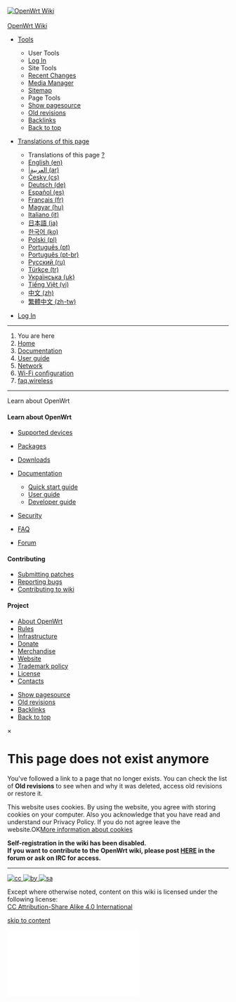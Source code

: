[![OpenWrt Wiki](/_media/logo.png)  
\
OpenWrt Wiki](/start "OpenWrt Wiki")

- [Tools]()
  
  - User Tools
  - [Log In](/docs/guide-user/network/wifi/faq.wireless?do=login&sectok= "Log In")
  - Site Tools
  - [Recent Changes](/docs/guide-user/network/wifi/faq.wireless?do=recent "Recent Changes [r]")
  - [Media Manager](/docs/guide-user/network/wifi/faq.wireless?do=media&ns=docs%3Aguide-user%3Anetwork%3Awifi "Media Manager")
  - [Sitemap](/docs/guide-user/network/wifi/faq.wireless?do=index "Sitemap [x]")
  - Page Tools
  - [Show pagesource](/docs/guide-user/network/wifi/faq.wireless?do=edit "Show pagesource [v]")
  - [Old revisions](/docs/guide-user/network/wifi/faq.wireless?do=revisions "Old revisions [o]")
  - [Backlinks](/docs/guide-user/network/wifi/faq.wireless?do=backlink "Backlinks")
  - [Back to top](#dokuwiki__top "Back to top [t]")

<!--THE END-->

- [Translations of this page]()
  
  - Translations of this page [?](/meta/translation "meta:translation")
  - [English (en)](/docs/guide-user/network/wifi/faq.wireless "English")
  - [|العربية (ar)](/ar/docs/guide-user/network/wifi/faq.wireless "|العربية")
  - [Česky (cs)](/cs/docs/guide-user/network/wifi/faq.wireless "Česky")
  - [Deutsch (de)](/de/docs/guide-user/network/wifi/faq.wireless "Deutsch")
  - [Español (es)](/es/docs/guide-user/network/wifi/faq.wireless "Español")
  - [Français (fr)](/fr/docs/guide-user/network/wifi/faq.wireless "Français")
  - [Magyar (hu)](/hu/docs/guide-user/network/wifi/faq.wireless "Magyar")
  - [Italiano (it)](/it/docs/guide-user/network/wifi/faq.wireless "Italiano")
  - [日本語 (ja)](/ja/docs/guide-user/network/wifi/faq.wireless "日本語")
  - [한국어 (ko)](/ko/docs/guide-user/network/wifi/faq.wireless "한국어")
  - [Polski (pl)](/pl/docs/guide-user/network/wifi/faq.wireless "Polski")
  - [Português (pt)](/pt/docs/guide-user/network/wifi/faq.wireless "Português")
  - [Português (pt-br)](/pt-br/docs/guide-user/network/wifi/faq.wireless "Português")
  - [Русский (ru)](/ru/docs/guide-user/network/wifi/faq.wireless "Русский")
  - [Türkçe (tr)](/tr/docs/guide-user/network/wifi/faq.wireless "Türkçe")
  - [Українська (uk)](/uk/docs/guide-user/network/wifi/faq.wireless "Українська")
  - [Tiếng Việt (vi)](/vi/docs/guide-user/network/wifi/faq.wireless "Tiếng Việt")
  - [中文 (zh)](/zh/docs/guide-user/network/wifi/faq.wireless "中文")
  - [繁體中文 (zh-tw)](/zh-tw/docs/guide-user/network/wifi/faq.wireless "繁體中文")

<!--THE END-->

- [Log In](/docs/guide-user/network/wifi/faq.wireless?do=login&sectok= "Log In")

[]()

* * *

1. You are here
2. [Home](/start "start")
3. [Documentation](/docs/start "docs:start")
4. [User guide](/docs/guide-user/start "docs:guide-user:start")
5. [Network](/docs/guide-user/network/start "docs:guide-user:network:start")
6. [Wi-Fi configuration](/docs/guide-user/network/wifi/start "docs:guide-user:network:wifi:start")
7. [faq.wireless](/docs/guide-user/network/wifi/faq.wireless "docs:guide-user:network:wifi:faq.wireless")

* * *

Learn about OpenWrt

#### Learn about OpenWrt

- [Supported devices](/supported_devices "supported_devices")
- [Packages](/packages/start "packages:start")
- [Downloads](/downloads "downloads")
- [Documentation](/docs/start "docs:start")
  
  - [Quick start guide](/docs/guide-quick-start/start "docs:guide-quick-start:start")
  - [User guide](/docs/guide-user/start "docs:guide-user:start")
  - [Developer guide](/docs/guide-developer/start "docs:guide-developer:start")
- [Security](/docs/guide-developer/security "docs:guide-developer:security")
- [FAQ](/faq "faq")
- [Forum](https://forum.openwrt.org/ "https://forum.openwrt.org/")

#### Contributing

- [Submitting patches](/submitting-patches "submitting-patches")
- [Reporting bugs](/bugs "bugs")
- [Contributing to wiki](/wiki/wikirules "wiki:wikirules")

#### Project

- [About OpenWrt](/about "about")
- [Rules](/rules "rules")
- [Infrastructure](/infrastructure "infrastructure")
- [Donate](/donate "donate")
- [Merchandise](/merchandise "merchandise")
- [Website](/wiki/start "wiki:start")
- [Trademark policy](/trademark "trademark")
- [License](/license "license")
- [Contacts](/contact "contact")

<!--THE END-->

- [Show pagesource](/docs/guide-user/network/wifi/faq.wireless?do=edit "Show pagesource [v]")
- [Old revisions](/docs/guide-user/network/wifi/faq.wireless?do=revisions "Old revisions [o]")
- [Backlinks](/docs/guide-user/network/wifi/faq.wireless?do=backlink "Backlinks")
- [Back to top](#dokuwiki__top "Back to top [t]")

<!--THE END-->

×

# This page does not exist anymore

You've followed a link to a page that no longer exists. You can check the list of **Old revisions** to see when and why it was deleted, access old revisions or restore it.

This website uses cookies. By using the website, you agree with storing cookies on your computer. Also you acknowledge that you have read and understand our Privacy Policy. If you do not agree leave the website.OK[More information about cookies](https://en.wikipedia.org/wiki/HTTP_cookie)

**Self-registration in the wiki has been disabled.**  
**If you want to contribute to the OpenWrt wiki, please post [HERE](https://forum.openwrt.org/t/applying-for-openwrt-wiki-account/101671 "https://forum.openwrt.org/t/applying-for-openwrt-wiki-account/101671") in the forum or ask on IRC for access.**

* * *

[![cc](/lib/tpl/bootstrap3/images/license/cc.png) ![by](/lib/tpl/bootstrap3/images/license/by.png) ![sa](/lib/tpl/bootstrap3/images/license/sa.png)](https://creativecommons.org/licenses/by-sa/4.0/deed.en "CC Attribution-Share Alike 4.0 International")

Except where otherwise noted, content on this wiki is licensed under the following license:  
[CC Attribution-Share Alike 4.0 International](https://creativecommons.org/licenses/by-sa/4.0/deed.en "CC Attribution-Share Alike 4.0 International")

[skip to content](#dokuwiki__top "skip to content")

![](/lib/exe/taskrunner.php?id=docs%3Aguide-user%3Anetwork%3Awifi%3Afaq.wireless&1757728739)
